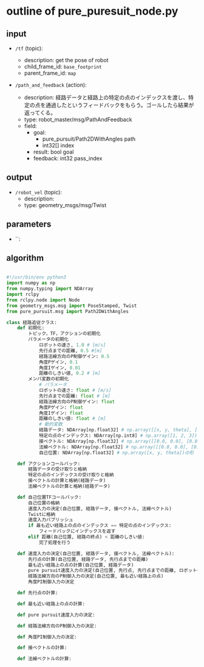 # outline of pure_puresuit_node.py
## input
- `/tf` (topic):
  - description: get the pose of robot
  - child_frame_id: `base_footprint` 
  - parent_frame_id: `map`

- `/path_and_feedback` (action):
  - description: 経路データと経路上の特定の点のインデックスを渡し、特定の点を通過したというフィードバックをもらう。ゴールしたら結果が返ってくる。
  - type: robot_master/msg/PathAndFeedback
  - field:
    - goal: 
      - pure_pursuit/Path2DWithAngles path
      - int32[] index
    - result: bool goal
    - feedback: int32 pass_index

## output
- `/robot_vel` (topic):
  - description:
  - type: geometry_msgs/msg/Twist

## parameters
- ``:

## algorithm

```python

#!/usr/bin/env python3
import numpy as np
from numpy.typing import NDArray
import rclpy
from rclpy.node import Node
from geometry_msgs.msg import PoseStamped, Twist
from pure_pursuit.msg import Path2DWithAngles

class 経路追従クラス:
    def 初期化:
        トピック，TF，アクションの初期化
        パラメータの初期化
            ロボットの速さ, 1.0 # [m/s]
            先行点までの距離, 0.5 #[m]
            経路法線方向のP制御ゲイン: 0.5
            角度Pゲイン, 0.1
            角度Iゲイン, 0.01
            距離のしきい値, 0.2 # [m]
        メンバ変数の初期化
            # パラメータ
            ロボットの速さ: float # [m/s]
            先行点までの距離: float # [m]
            経路法線方向のP制御ゲイン: float
            角度Pゲイン: float
            角度Iゲイン: float
            距離のしきい値: float # [m]
            # 動的変数
            経路データ: NDArray[np.float32] # np.array([[x, y, theta], [x, y, theta]])の形
            特定の点のインデックス: NDArray[np.int8] # np.array([1, 2, 3])の形
            接ベクトル: NDArray[np.float32] # np.array([[0.0, 0.0], [0.0, 0.0]])の形
            法線ベクトル: NDArray[np.float32] # np.array([[0.0, 0.0], [0.0, 0.0]])の形
            自己位置: NDArray[np.float32] # np.array([x, y, theta])の形

    def アクションコールバック:
        経路データの受け取りと格納
        特定の点のインデックスの受け取りと格納
        接ベクトルの計算と格納(経路データ)
        法線ベクトルの計算と格納(経路データ)

    def 自己位置TFコールバック:
        自己位置の格納
        速度入力の決定(自己位置, 経路データ, 接ベクトル, 法線ベクトル)
        Twistに格納
        速度入力パブリッシュ
        if 最も近い経路上の点のインデックス == 特定の点のインデックス:
            フィードバックにインデックスを返す
        elif 距離(自己位置, 経路の終点) < 距離のしきい値:
            完了処理を行う

    def 速度入力の決定(自己位置, 経路データ, 接ベクトル, 法線ベクトル):
        先行点の計算(自己位置, 経路データ, 先行点までの距離)
        最も近い経路上の点の計算(自己位置, 経路データ)
        pure pursuit速度入力の決定(自己位置, 先行点, 先行点までの距離, ロボットの速さ)
        経路法線方向のP制御入力の決定(自己位置, 最も近い経路上の点)
        角度PI制御入力の決定

    def 先行点の計算:

    def 最も近い経路上の点の計算:

    def pure pursuit速度入力の決定:

    def 経路法線方向のP制御入力の決定:

    def 角度PI制御入力の決定:

    def 接ベクトルの計算:

    def 法線ベクトルの計算:

```